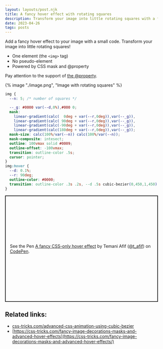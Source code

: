 ```yaml
---
layout: layouts/post.njk
title: A fancy hover effect with rotating squares
description: Transform your image into little rotating squares with a fancy hover effect.
date: 2023-04-26
tags: posts
---
```


Add a fancy hover effect to your image with a small code. Transform your image into little rotating squares!
* One element (the `<img>` tag)
* No pseudo-element
* Powered by CSS mask and @property


Pay attention to the support of [the @property](https://caniuse.com/mdn-css_at-rules_property).


{% image "./image.png", "Image with rotating squares" %}

```css
img {
  --n: 5; /* number of squares */

  --_g: #0000 var(--d,0%),#000 0;
  mask:
    linear-gradient(calc(  0deg + var(--r,0deg)),var(--_g)),
    linear-gradient(calc( 90deg + var(--r,0deg)),var(--_g)),
    linear-gradient(calc(-90deg + var(--r,0deg)),var(--_g)),
    linear-gradient(calc(180deg + var(--r,0deg)),var(--_g));
  mask-size: calc(100%/var(--n)) calc(100%/var(--n));
  mask-composite: intesect;
  outline: 100vmax solid #0009;
  outline-offset: -100vmax;
  transition: outline-color .5s;
  cursor: pointer;
}
img:hover {
  --d: 0.1%;
  --r: 90deg; 
  outline-color: #0000;
  transition: outline-color .3s .2s, --d .5s cubic-bezier(0,450,1,450),--r .5s linear;
}
```


<p class="codepen" data-height="350" data-default-tab="result" data-slug-hash="abRWELR" data-preview="true" data-user="t_afif" style="height: 350px; box-sizing: border-box; display: flex; align-items: center; justify-content: center; border: 2px solid; margin: 1em 0; padding: 1em;">
  <span>See the Pen <a href="https://codepen.io/t_afif/pen/abRWELR">
  A fancy CSS-only hover effect</a> by Temani Afif (<a href="https://codepen.io/t_afif">@t_afif</a>)
  on <a href="https://codepen.io">CodePen</a>.</span>
</p>
<script async src="https://cpwebassets.codepen.io/assets/embed/ei.js"></script>


## Related links:
* [css-tricks.com/advanced-css-animation-using-cubic-bezier](https://css-tricks.com/advanced-css-animation-using-cubic-bezier/)
* [https://css-tricks.com/fancy-image-decorations-masks-and-advanced-hover-effects](https://css-tricks.com/fancy-image-decorations-masks-and-advanced-hover-effects/)